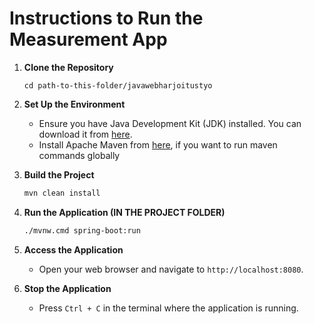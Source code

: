 # Instructions to Run the Measurement App

1. **Clone the Repository**
    ```
    cd path-to-this-folder/javawebharjoitustyo
    ```

2. **Set Up the Environment**
    - Ensure you have Java Development Kit (JDK) installed. You can download it from [here](https://www.oracle.com/java/technologies/javase-downloads.html).
    - Install Apache Maven from [here](https://maven.apache.org/install.html), if you want to run maven commands globally

3. **Build the Project**
    ```sh
    mvn clean install
    ```

4. **Run the Application (IN THE PROJECT FOLDER)**
    ```sh
    ./mvnw.cmd spring-boot:run
    ```

5. **Access the Application**
    - Open your web browser and navigate to `http://localhost:8080`.


6. **Stop the Application**
    - Press `Ctrl + C` in the terminal where the application is running.


